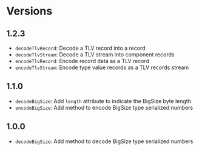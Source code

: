 # Versions

## 1.2.3

- `decodeTlvRecord`: Decode a TLV record into a record
- `decodeTlvStream`: Decode a TLV stream into component records
- `encodeTlvRecord`: Encode record data as a TLV record
- `encodeTlvStream`: Encode type value records as a TLV records stream

## 1.1.0

- `decodeBigSize`: Add `length` attribute to indicate the BigSize byte length
- `encodeBigSize`: Add method to encode BigSize type serialized numbers

## 1.0.0

- `decodeBigSize`: Add method to decode BigSize type serialized numbers
